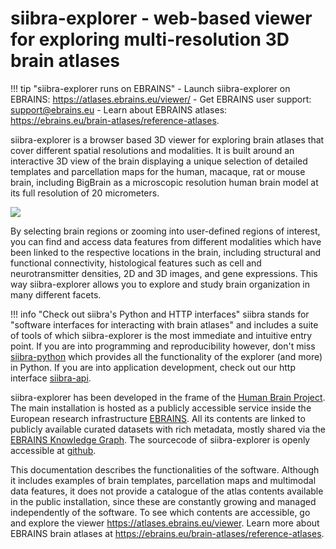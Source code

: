# siibra-explorer - web-based viewer for exploring multi-resolution 3D brain atlases

!!! tip "siibra-explorer runs on EBRAINS"
	- Launch siibra-explorer on EBRAINS: <https://atlases.ebrains.eu/viewer/>
	- Get EBRAINS user support: [support@ebrains.eu](mailto:support@ebrains.eu?subject=[interactive%20atlas%20viewer]%20queries)
	- Learn about EBRAINS atlases: <https://ebrains.eu/brain-atlases/reference-atlases>. 

siibra-explorer is a browser based 3D viewer for exploring brain atlases that cover different spatial resolutions and modalities. It is built around an interactive 3D view of the brain displaying a unique selection of detailed templates and parcellation maps for the human, macaque, rat or mouse brain, including BigBrain as a microscopic resolution human brain model at its full resolution of 20 micrometers. 

![](https://data-proxy.ebrains.eu/api/v1/buckets/reference-atlas-data/static/siibra-explorer-teaser.png)

By selecting brain regions or zooming into user-defined regions of interest, you can find and access data features from different modalities which have been linked to the respective locations in the brain, including structural and functional connectivity, histological features such as cell and neurotransmitter densities, 2D and 3D images, and gene expressions. This way siibra-explorer allows you to explore and study brain organization in many different facets.

!!! info "Check out siibra's Python and HTTP interfaces"
    siibra stands for "software interfaces for interacting with brain atlases" and includes a suite of tools of which siibra-explorer is the most immediate and intuitive entry point. If you are into programming and reproducibility however, don't miss [siibra-python](https://siibra-python.readthedocs.io) which provides all the functionality of the explorer (and more) in Python. If you are into application development, check out our http interface [siibra-api](https://siibra-api-stable.apps.hbp.eu/). 

siibra-explorer has been developed in the frame of the [Human Brain Project](https://www.humanbrainproject.eu/en/). The main installation is hosted as a publicly accessible service inside the European research infrastructure [EBRAINS](https://ebrains.eu). All its contents are linked to publicly available curated datasets with rich metadata, mostly shared via the [EBRAINS Knowledge Graph](https://search.kg.ebrains.eu). The sourcecode of siibra-explorer is openly accessible at [github](http://github.com/fzj-inm1-bda/siibra-explorer). 

This documentation describes the functionalities of the software. Although it includes examples of brain templates, parcellation maps and multimodal data features, it does not  provide a catalogue of the atlas contents available in the public installation, since these are constantly growing and managed independently of the software. To see which contents are accessible, go and explore the viewer <https://atlases.ebrains.eu/viewer>. Learn more about EBRAINS brain atlases at <https://ebrains.eu/brain-atlases/reference-atlases>. 
